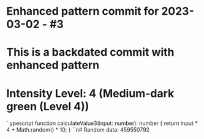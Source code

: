 ﻿# Enhanced pattern commit for 2023-03-02 - #3
# This is a backdated commit with enhanced pattern
# Intensity Level: 4 (Medium-dark green (Level 4))
`	ypescript
function calculateValue3(input: number): number {
    return input * 4 + Math.random() * 10;
}
``n# Random data: 459550792

